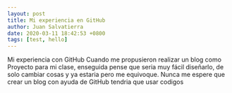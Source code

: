 ```yaml
---
layout: post
title: Mi experiencia en GitHub
author: Juan Salvatierra
date: 2020-03-11 18:42:53 +0800
tags: [test, hello]
---
```

Mi experiencia con GitHub 
Cuando me propusieron realizar un blog como Proyecto para mi clase, enseguida pense que seria muy fácil diseñarlo, de solo cambiar cosas y ya estaria pero me equivoque. 
Nunca me espere que crear un blog con ayuda de GitHub tendria que usar codigos
